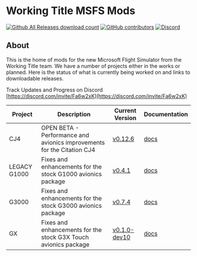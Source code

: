 # Working Title MSFS Mods

[![Github All Releases download count](https://img.shields.io/github/downloads/Working-Title-MSFS-Mods/fspackages/total?style=flat-square)](https://github.com/Working-Title-MSFS-Mods/fspackages/releases)
[![GitHub contributors](https://img.shields.io/github/contributors-anon/Working-Title-MSFS-Mods/fspackages?style=flat-square)](https://github.com/Working-Title-MSFS-Mods/fspackages/graphs/contributors)
[![Discord](https://img.shields.io/discord/750764704175226992.svg?label=&logo=discord&logoColor=ffffff&color=7389D8&labelColor=6A7EC2&style=flat-square)](https://discord.gg/Fa6w2xK)

## About

This is the home of mods for the new Microsoft Flight Simulator from the Working Title team.  We have a number of projects either in the works or planned.  Here is the status of what is currently being worked on and links to downloadable releases.

Track Updates and Progress on Discord [https://discord.com/invite/Fa6w2xK](https://discord.com/invite/Fa6w2xK)

Project | Description | Current Version | Documentation
--------|-------------|-----------------|--------------
CJ4 | OPEN BETA - Performance and avionics improvements for the Citation CJ4 | [v0.12.6](https://github.com/Working-Title-MSFS-Mods/fspackages/releases/tag/cj4-v0.12.6) | [docs](https://github.com/Working-Title-MSFS-Mods/fspackages/tree/main/docs/workingtitle-cj4)
LEGACY G1000 | Fixes and enhancements for the stock G1000 avionics package | [v0.4.1](https://github.com/Working-Title-MSFS-Mods/fspackages/releases/tag/g1000-v0.4.1) | [docs](https://github.com/Working-Title-MSFS-Mods/fspackages/tree/main/docs/workingtitle-g1000)
G3000 | Fixes and enhancements for the stock G3000 avionics package | [v0.7.4](https://github.com/Working-Title-MSFS-Mods/fspackages/releases/tag/g3000-v0.7.4) | [docs](https://github.com/Working-Title-MSFS-Mods/fspackages/tree/main/docs/workingtitle-g3000)
GX | Fixes and enhancements for the stock G3X Touch avionics package | [v0.1.0-dev10](https://github.com/Working-Title-MSFS-Mods/fspackages/releases/tag/gx-v0.1.0-dev10) | [docs](https://github.com/Working-Title-MSFS-Mods/fspackages/tree/main/docs/workingtitle-gx)
